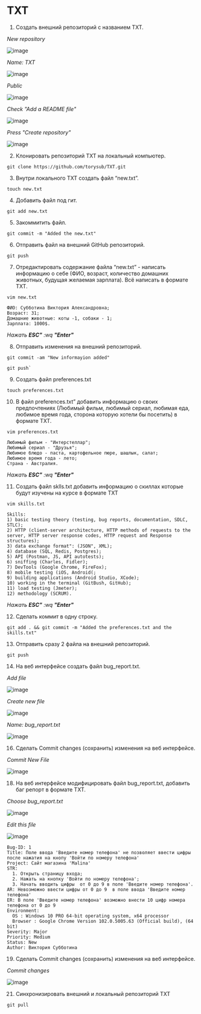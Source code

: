 # TXT
 1. Создать внешний репозиторий c названием TXT.
 
*New repository*

![image](https://user-images.githubusercontent.com/105368491/173555599-b7e8cd7f-0a36-4755-b215-eca81ee2696f.png)

*Name: TXT*

![image](https://user-images.githubusercontent.com/105368491/173555634-e44b12de-2af6-4424-aa9b-d16a0bf8b0e8.png)

*Public*

![image](https://user-images.githubusercontent.com/105368491/173555659-f063a041-83bd-4480-b3fc-76f491f2a87d.png)

*Check "Add a README file"*

![image](https://user-images.githubusercontent.com/105368491/173555691-74ed8ed5-b9d8-4720-b4a0-1383dbee21f9.png)

*Press "Create repository"*

![image](https://user-images.githubusercontent.com/105368491/173555716-4db82c1c-81ba-4ba9-a66c-f86e8734eb5a.png)
 
 2. Клонировать репозиторий TXT на локальный компьютер. 
 
 `git clone https://github.com/torysub/TXT.git`

 3. Внутри локального TXT создать файл “new.txt”. 
 
 `touch new.txt`

 4. Добавить файл под гит.
 
 `git add new.txt`

 5. Закоммитить файл. 
 
 `git commit -m "Added the new.txt"`

 6. Отправить файл на внешний GitHub репозиторий. 
 
 `git push`

 7. Отредактировать содержание файла “new.txt” - написать информацию о себе (ФИО, возраст, количество домашних животных, будущая желаемая зарплата). Всё написать в формате TXT. 
 
 `vim new.txt`
 
 ```
 ФИО: Субботина Виктория Александровна;
Возраст: 31;
Домашние животные: коты -1, собаки - 1;
Зарплата: 1000$.
```

*Нажать **ESC"** :wq **"Enter"***

 8. Отправить изменения на внешний репозиторий. 
 
 ```
 git commit -am "New informayion added"
 
 git push`
 ```

 9. Создать файл preferences.txt 
 
 `touch preferences.txt`

 10. В файл preferences.txt” добавить информацию о своих предпочтениях (Любимый фильм, любимый сериал, любимая еда, любимое время года, сторона которую хотели бы посетить) в формате TXT. 
 
 `vim preferences.txt`
 
 ```
Любимый фильм - "Интерстеллар";
Любимый сериал - "Друзья";
Любимое блюдо - паста, картофельное пюре, шашлык, салат;
Любимое время года - лето;
Страна - Австралия.
```

*Нажать **ESC"** :wq **"Enter"***

 11. Создать файл sklls.txt добавить информацию о скиллах которые будут изучены на курсе в формате TXT 
 
 `vim skills.txt`
 
 ```
 Skills:
 1) basic testing theory (testing, bug reports, documentation, SDLC, STLC);
 2) HTTP (client-server architecture, HTTP methods of requests to the server, HTTP server response codes, HTTP request and Response structures);
 3) data exchange format": (JSON", XML);
 4) database (SQL, Redis, Postgres);
 5) API (Postman, JS, API autotests);
 6) sniffing (Charles, Fidler);
 7) DevTools (Google Chrome, FireFox);
 8) mobile testing (iOS, Android(;
 9) building applications (Android Studio, XCode);
 10) working in the terminal (GitBush, GitHub);
 11) load testing (Jmeter);
 12) methodology (SCRUM).
 ```

*Нажать **ESC"** :wq **"Enter"***

 12. Сделать коммит в одну строку. 
 
 `git add . && git commit -m "Added the preferences.txt and the skills.txt"`

 13. Отправить сразу 2 файла на внешний репозиторий. 
 
 `git push`

 14. На веб интерфейсе создать файл bug_report.txt. 
 
 *Add file*

![image](https://user-images.githubusercontent.com/105368491/173555915-8f462aad-47f3-44f8-a2d5-d8dea1dfbf1f.png)

*Create new file*

![image](https://user-images.githubusercontent.com/105368491/173555947-720903e6-24de-4d71-b396-eb96548c2589.png)

*Name: bug_report.txt*

![image](https://user-images.githubusercontent.com/105368491/173557937-d48de215-42d0-4c0a-ab7f-e387e4388fb6.png)
 
 16. Сделать Commit changes (сохранить) изменения на веб интерфейсе.
 
 *Commit New File*
 
 ![image](https://user-images.githubusercontent.com/105368491/173556117-b3b02bf5-f1a1-4871-a9da-83f703dc5caf.png)

 18. На веб интерфейсе модифицировать файл bug_report.txt, добавить баг репорт в формате TXT.
 
 *Choose bug_report.txt*
 
 ![image](https://user-images.githubusercontent.com/105368491/173556637-3664423c-6165-48ed-ae22-456dca56262b.png)
 
 *Edit this file*
 
 ![image](https://user-images.githubusercontent.com/105368491/173556402-3bbdee99-76ce-43d6-ba1f-9ccb6742f0e4.png)
 
  ```
  Bug-ID: 1
  Title: Поле ввода 'Введите номер телефона' не позволяет ввести цифры после нажатия на кнопу 'Войти по номеру телефона'
  Project: Сайт магазина 'Malina'
  STR: 
    1. Открыть страницу входа;
    2. Нажать на кнопку 'Войти по номеру телефона';
    3. Начать вводить цифры  от 0 до 9 в поле 'Введите номер телефона'.
  AR: Невозможно ввести цифры от 0 до 9  в поле ввода 'Введите номер телефона'
  ER: В поле 'Введите номер телефона' возможно внести 10 цифр номера телефона от 0 до 9
  Environment:
    OS : Windows 10 PRO 64-bit operating system, x64 processor
    Browser : Google Chrome Version 102.0.5005.63 (Official build), (64 bit)
  Severity: Major
  Priority: Medium
  Status: New
  Author: Виктория Субботина
  ```

 19. Сделать Commit changes (сохранить) изменения на веб интерфейсе.
 
 *Commit changes*
 
 ![image](https://user-images.githubusercontent.com/105368491/173556527-0bf7a11a-df4d-4b6d-a963-c1ddf141c6e6.png)

 21. Синхронизировать внешний и локальный репозиторий TXT 
 
 `git pull`
